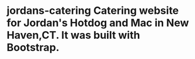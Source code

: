 # jordans-catering Catering website for Jordan's Hotdog and Mac in New Haven,CT. It was built with Bootstrap.
